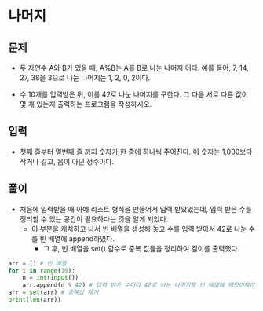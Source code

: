 # 나머지

## 문제
- 두 자연수 A와 B가 있을 때, A%B는 A를 B로 나눈 나머지 이다. 예를 들어, 7, 14, 27, 38을 3으로 나눈 나머지는 1, 2, 0, 2이다. 

- 수 10개를 입력받은 뒤, 이를 42로 나눈 나머지를 구한다. 그 다음 서로 다른 값이 몇 개 있는지 출력하는 프로그램을 작성하시오.

## 입력
- 첫째 줄부터 열번째 줄 까지 숫자가 한 줄에 하나씩 주어진다. 이 숫자는 1,000보다 작거나 같고, 음이 아닌 정수이다.

## 풀이
- 처음에 입력받을 때 아예 리스트 형식을 만들어서 입력 받았었는데, 입력 받은 수를 정리할 수 있는 공간이 필요하다는 것을 알게 되었다.
  - 이 부분을 캐치하고 나서 빈 배열을 생성해 놓고 수를 입력 받아서 42로 나눈 수를 빈 배열에 append하였다.
      - 그 후, 빈 배열을 set() 함수로 중복 값들을 정리하여 길이를 출력했다.

``` Python
arr = [] # 빈 배열
for i in range(10):
    n = int(input()) 
    arr.append(n % 42) # 입력 받은 수마다 42로 나눈 나머지를 빈 배열에 메모이제이션 함.
arr = set(arr) # 중복갑 제거
print(len(arr))
```
